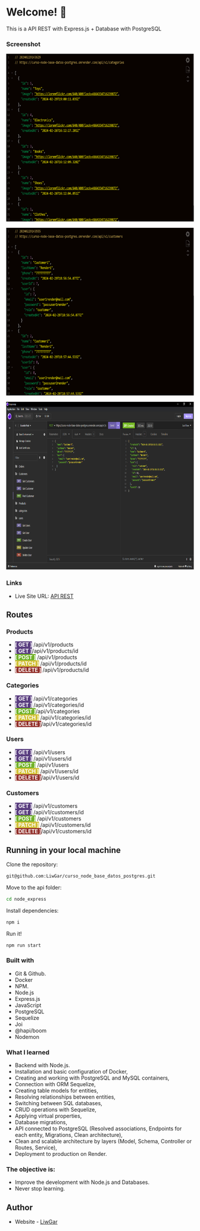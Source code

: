 # Welcome! 👋

This is a API REST with Express.js + Database with PostgreSQL

### Screenshot
<p text-align="center">
  <img src="./images/curso-node-base-datos-postgres.onrender.com_api_v1_categories(Nest%20Hub%20Max).png" width="600" height="450">
</p>
<p text-align="center">
  <img src="./images/curso-node-base-datos-postgres.onrender.com_api_v1_customers(Nest%20Hub%20Max).png" width="600" height="450">
</p>
<p text-align="center">
  <img src="./images/isLiveWow.png" width="600" height="450">
</p>

### Links
- Live Site URL: [API REST](https://curso-node-base-datos-postgres.onrender.com/api)

## Routes

### Products
- <span style="background: #593d7f; color: white; bold"> **[ GET ]**</span> /api/v1/products
- <span style="background: #593d7f; color: white; bold"> **[ GET ]**</span>/api/v1/products/id
- <span style="background: #73b32b; color: white; bold"> **[ POST ]**</span> /api/v1/products
- <span style="background: #d3c137; color: white; bold"> **[ PATCH ]**</span> /api/v1/products/id
- <span style="background: #93312c; color: white; bold"> **[ DELETE ]**</span> /api/v1/products/id

### Categories
- <span style="background: #593d7f; color: white; bold"> **[ GET ]**</span> /api/v1/categories
- <span style="background: #593d7f; color: white; bold"> **[ GET ]**</span> /api/v1/categories/id
- <span style="background: #73b32b; color: white; bold"> **[ POST ]**</span>/api/v1/categories
- <span style="background: #d3c137; color: white; bold"> **[ PATCH ]**</span> /api/v1/categories/id
- <span style="background: #93312c; color: white; bold"> **[ DELETE ]**</span>/api/v1/categories/id

### Users
- <span style="background: #593d7f; color: white; bold"> **[ GET ]**</span> /api/v1/users
- <span style="background: #593d7f; color: white; bold"> **[ GET ]**</span>  /api/v1/users/id
- <span style="background: #73b32b; color: white; bold"> **[ POST ]**</span> /api/v1/users
- <span style="background: #d3c137; color: white; bold"> **[ PATCH ]**</span> /api/v1/users/id
- <span style="background: #93312c; color: white; bold"> **[ DELETE ]**</span>/api/v1/users/id

### Customers
- <span style="background: #593d7f; color: white; bold"> **[ GET ]**</span> /api/v1/customers
- <span style="background: #593d7f; color: white; bold"> **[ GET ]**</span>  /api/v1/customers/id
- <span style="background: #73b32b; color: white; bold"> **[ POST ]**</span> /api/v1/customers
- <span style="background: #d3c137; color: white; bold"> **[ PATCH ]**</span> /api/v1/customers/id
- <span style="background: #93312c; color: white; bold"> **[ DELETE ]**</span>/api/v1/customers/id

## Running in your local machine
Clone the repository:
```sh
git@github.com:LiwGar/curso_node_base_datos_postgres.git
```
Move to the api folder:
```sh
cd node_express
```
Install dependencies:
```sh
npm i
```
Run it!
```sh
npm run start
```

### Built with
- Git & Github.
- Docker
- NPM.
- Node.js
- Express.js
- JavaScript
- PostgreSQL
- Sequelize
- Joi
- @hapi/boom
- Nodemon

### What I learned
- Backend with Node.js.
- Installation and basic configuration of Docker,
- Creating and working with PostgreSQL and MySQL containers,
- Connection with ORM Sequelize,
- Creating table models for entities,
- Resolving relationships between entities,
- Switching between SQL databases,
- CRUD operations with Sequelize,
- Applying virtual properties,
- Database migrations,
- API connected to PostgreSQL (Resolved associations, Endpoints for each entity, Migrations, Clean architecture),
- Clean and scalable architecture by layers (Model, Schema, Controller or Routes, Service),
- Deployment to production on Render.

### The objective is:
- Improve the development with Node.js and Databases.
- Never stop learning.

## Author
- Website - [LiwGar](https://liwgar-portfolio.vercel.app/)
  
